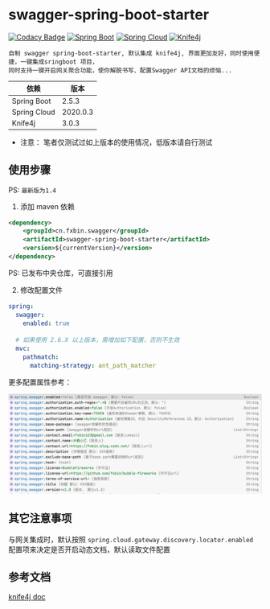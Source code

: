 # swagger-spring-boot-starter
[![Codacy Badge](https://app.codacy.com/project/badge/Grade/70cd38871b8041f0a4f9c93d44c59c93)](https://www.codacy.com/gh/fxbin/swagger-spring-boot-starter/dashboard?utm_source=github.com&amp;utm_medium=referral&amp;utm_content=fxbin/swagger-spring-boot-starter&amp;utm_campaign=Badge_Grade)
[![Spring Boot](https://img.shields.io/badge/SpringBoot-2.5.3-brightgreen.svg)](https://github.com/spring-projects/spring-boot)
[![Spring Cloud](https://img.shields.io/badge/SpringCloud-2020.0.3-brightgreen.svg)](https://github.com/spring-cloud)
[![Knife4j](https://img.shields.io/badge/Knife4j-3.0.3-brightgreen.svg)](https://gitee.com/xiaoym/knife4j)

```
自制 swagger spring-boot-starter, 默认集成 knife4j, 界面更加友好，同时使用便捷，一键集成sringboot 项目，
同时支持一键开启网关聚合功能，使你解脱书写、配置Swagger API文档的烦恼...
```

| 依赖 | 版本       |
---|----------
| Spring Boot | 2.5.3    |
| Spring Cloud | 2020.0.3 | 
| Knife4j | 3.0.3    |  

* 注意： 笔者仅测试过如上版本的使用情况，低版本请自行测试

## 使用步骤

PS: `最新版为1.4`

1. 添加 maven 依赖
```xml
<dependency>
    <groupId>cn.fxbin.swagger</groupId>
    <artifactId>swagger-spring-boot-starter</artifactId>
    <version>${currentVersion}</version>
</dependency>
```
PS: 已发布中央仓库，可直接引用

2. 修改配置文件

```yaml
spring:
  swagger:
    enabled: true

  # 如果使用 2.6.X 以上版本，需增加如下配置，否则不生效
  mvc:
    pathmatch:
      matching-strategy: ant_path_matcher
```

更多配置属性参考：

![配置属性](doc/swagger%20配置属性.png)

## 其它注意事项

与网关集成时，默认按照 `spring.cloud.gateway.discovery.locator.enabled` 配置项来决定是否开启动态文档，默认读取文件配置

## 参考文档
[knife4j doc](https://doc.xiaominfo.com/knife4j/)
